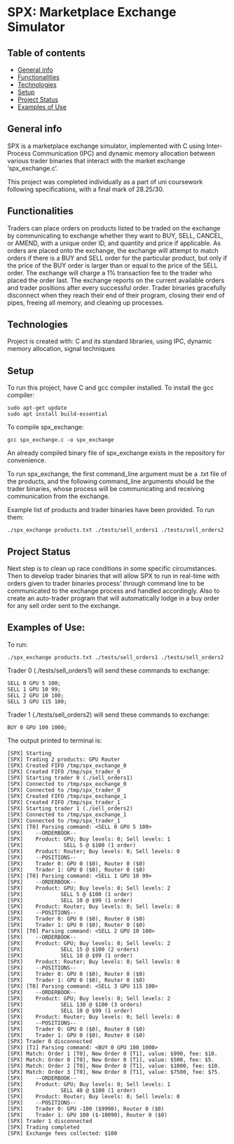 # SPX: Marketplace Exchange Simulator
## Table of contents
* [General info](#general-info)
* [Functionalities](#functionalities)
* [Technologies](#technologies)
* [Setup](#setup)
* [Project Status](#project-status)
* [Examples of Use](#examples-of-use)

## General info
SPX is a marketplace exchange simulator, implemented with C using Inter-Process Communication (IPC) and dynamic memory allocation between various trader binaries that interact with the market exchange ‘spx_exchange.c’.

This project was completed individually as a part of uni coursework following specifications, with a final mark of 28.25/30.

## Functionalities
Traders can place orders on products listed to be traded on the exchange by communicating to exchange whether they want to BUY, SELL, CANCEL, or AMEND, with a unique order ID, and quantity and price if applicable.
As orders are placed onto the exchange, the exchange will attempt to match orders if there is a BUY and SELL order for the particular product, but only if the price of the BUY order is larger than or equal to the price of the SELL order. The exchange will charge a 1% transaction fee to the trader who placed the order last.
The exchange reports on the current available orders and trader positions after every successful order.
Trader binaries gracefully disconnect when they reach their end of their program, closing their end of pipes, freeing all memory, and cleaning up processes.

## Technologies
Project is created with:
C and its standard libraries, using IPC, dynamic memory allocation, signal techniques	

## Setup
To run this project, have C and gcc compiler installed. 
To install the gcc compiler:
```
sudo apt-get update
sudo apt install build-essential
```
To compile spx_exchange:

```
gcc spx_exchange.c -o spx_exchange
```
An already compiled binary file of spx_exchange exists in the repository for convenience.

To run spx_exchange, the first command_line argument must be a .txt file of the products, and the following command_line arguments should be the trader binaries, whose process will be communicating and receiving communication from the exchange.

Example list of products and trader binaries have been provided. To run them:
```
./spx_exchange products.txt ./tests/sell_orders1 ./tests/sell_orders2

```

## Project Status
Next step is to clean up race conditions in some specific circumstances. Then to develop trader binaries that will allow SPX to run in real-time with orders given to trader binaries process’ through command line to be communicated to the exchange process and handled accordingly. Also to create an auto-trader program that will automatically lodge in a buy order for any sell order sent to the exchange.

## Examples of Use:
To run:
```
./spx_exchange products.txt ./tests/sell_orders1 ./tests/sell_orders2
```

Trader 0 (./tests/sell_orders1) will send these commands to exchange:
```
SELL 0 GPU 5 100;
SELL 1 GPU 10 99;
SELL 2 GPU 10 100;
SELL 3 GPU 115 100;
```

Trader 1 (./tests/sell_orders2) will send these commands to exchange:
```
BUY 0 GPU 100 1000;
```

The output printed to terminal is:
```
[SPX] Starting
[SPX] Trading 2 products: GPU Router
[SPX] Created FIFO /tmp/spx_exchange_0
[SPX] Created FIFO /tmp/spx_trader_0
[SPX] Starting trader 0 (./sell_orders1)
[SPX] Connected to /tmp/spx_exchange_0
[SPX] Connected to /tmp/spx_trader_0
[SPX] Created FIFO /tmp/spx_exchange_1
[SPX] Created FIFO /tmp/spx_trader_1
[SPX] Starting trader 1 (./sell_orders2)
[SPX] Connected to /tmp/spx_exchange_1
[SPX] Connected to /tmp/spx_trader_1
[SPX] [T0] Parsing command: <SELL 0 GPU 5 100>
[SPX]    --ORDERBOOK--
[SPX]    Product: GPU; Buy levels: 0; Sell levels: 1
[SPX]             SELL 5 @ $100 (1 order)
[SPX]    Product: Router; Buy levels: 0; Sell levels: 0
[SPX]    --POSITIONS--
[SPX]    Trader 0: GPU 0 ($0), Router 0 ($0)
[SPX]    Trader 1: GPU 0 ($0), Router 0 ($0)
[SPX] [T0] Parsing command: <SELL 1 GPU 10 99>
[SPX]    --ORDERBOOK--
[SPX]    Product: GPU; Buy levels: 0; Sell levels: 2
[SPX]            SELL 5 @ $100 (1 order)
[SPX]            SELL 10 @ $99 (1 order)
[SPX]    Product: Router; Buy levels: 0; Sell levels: 0
[SPX]    --POSITIONS--
[SPX]    Trader 0: GPU 0 ($0), Router 0 ($0)
[SPX]    Trader 1: GPU 0 ($0), Router 0 ($0)
[SPX] [T0] Parsing command: <SELL 2 GPU 10 100>
[SPX]    --ORDERBOOK--
[SPX]    Product: GPU; Buy levels: 0; Sell levels: 2
[SPX]            SELL 15 @ $100 (2 orders)
[SPX]            SELL 10 @ $99 (1 order)
[SPX]    Product: Router; Buy levels: 0; Sell levels: 0
[SPX]    --POSITIONS--
[SPX]    Trader 0: GPU 0 ($0), Router 0 ($0)
[SPX]    Trader 1: GPU 0 ($0), Router 0 ($0)
[SPX] [T0] Parsing command: <SELL 3 GPU 115 100>
[SPX]    --ORDERBOOK--
[SPX]    Product: GPU; Buy levels: 0; Sell levels: 2
[SPX]            SELL 130 @ $100 (3 orders)
[SPX]            SELL 10 @ $99 (1 order)
[SPX]    Product: Router; Buy levels: 0; Sell levels: 0
[SPX]    --POSITIONS--
[SPX]    Trader 0: GPU 0 ($0), Router 0 ($0)
[SPX]    Trader 1: GPU 0 ($0), Router 0 ($0)
[SPX] Trader 0 disconnected
[SPX] [T1] Parsing command: <BUY 0 GPU 100 1000>
[SPX] Match: Order 1 [T0], New Order 0 [T1], value: $990, fee: $10.
[SPX] Match: Order 0 [T0], New Order 0 [T1], value: $500, fee: $5.
[SPX] Match: Order 2 [T0], New Order 0 [T1], value: $1000, fee: $10.
[SPX] Match: Order 3 [T0], New Order 0 [T1], value: $7500, fee: $75.
[SPX]    --ORDERBOOK--
[SPX]    Product: GPU; Buy levels: 0; Sell levels: 1
[SPX]            SELL 40 @ $100 (1 order)
[SPX]    Product: Router; Buy levels: 0; Sell levels: 0
[SPX]    --POSITIONS--
[SPX]    Trader 0: GPU -100 ($9990), Router 0 ($0)
[SPX]    Trader 1: GPU 100 ($-10090), Router 0 ($0)
[SPX] Trader 1 disconnected
[SPX] Trading completed
[SPX] Exchange fees collected: $100
```
